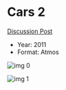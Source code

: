 # Cars 2

[Discussion Post](https://www.avsforum.com/threads/bass-eq-for-filtered-movies.2995212/post-58540464)

* Year: 2011
* Format: Atmos

![img 0](https://i.imgur.com/HjspsLq.jpg)

![img 1](https://i.imgur.com/7Mf6FDj.png)

